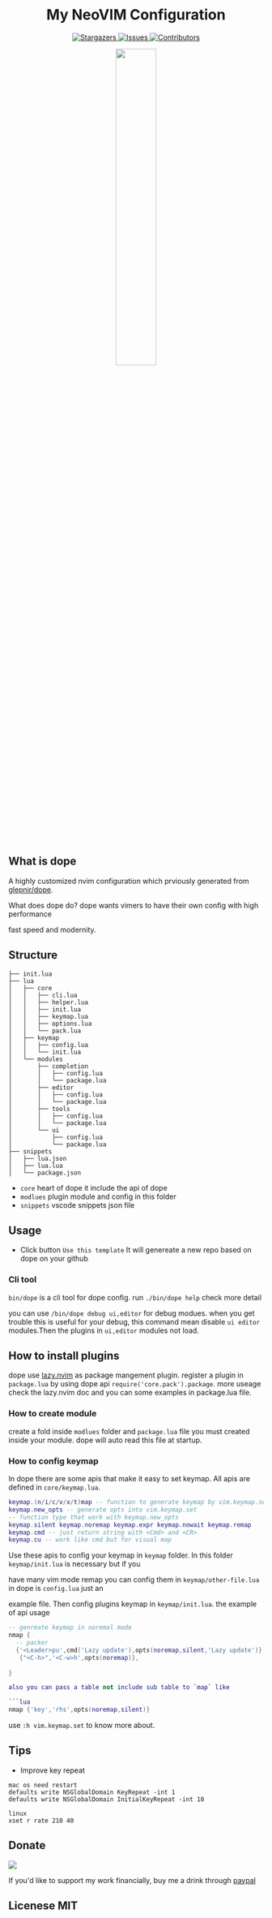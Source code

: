 <h1 align="center">
  <img
    src="https://raw.githubusercontent.com/catppuccin/catppuccin/main/assets/misc/transparent.png"
    height="30"
    width="0px"
  />
  My NeoVIM Configuration
  <img
    src="https://raw.githubusercontent.com/catppuccin/catppuccin/main/assets/misc/transparent.png"
    height="30"
    width="0px"
  />
</h1>

<p align="center">
  <a href="https://github.com/yuchanns/nvim/stargazers">
    <img
      alt="Stargazers"
      src="https://img.shields.io/github/stars/yuchanns/nvim?style=for-the-badge&logo=starship&color=c678dd&logoColor=d9e0ee&labelColor=282a36"
    />
  </a>
  <a href="https://github.com/yuchanns/nvim/issues">
    <img
      alt="Issues"
      src="https://img.shields.io/github/issues/yuchanns/nvim?style=for-the-badge&logo=gitbook&color=f0c062&logoColor=d9e0ee&labelColor=282a36"
    />
  </a>
  <a href="https://github.com/yuchanns/nvim/contributors">
    <img
      alt="Contributors"
      src="https://img.shields.io/github/contributors/yuchanns/nvim?style=for-the-badge&logo=opensourceinitiative&color=abcf84&logoColor=d9e0ee&labelColor=282a36"
    />
  </a>
</p>

<p align="center">
  <img src="https://user-images.githubusercontent.com/25029451/215700389-100e396a-045e-4f42-8a40-ac9e2d1f105f.png"
  height = "40%"
  widht = "40%"
  />
</p>


## What is dope

A highly customized nvim configuration which prviously generated from [glepnir/dope](https://github.com/glepnir/dope).

What does dope do? dope wants vimers to have their own config with high performance

fast speed and modernity.

## Structure

```
├── init.lua
├── lua
│   ├── core
│   │   ├── cli.lua
│   │   ├── helper.lua
│   │   ├── init.lua
│   │   ├── keymap.lua
│   │   ├── options.lua
│   │   └── pack.lua
│   ├── keymap
│   │   ├── config.lua
│   │   └── init.lua
│   └── modules
│       ├── completion
│       │   ├── config.lua
│       │   └── package.lua
│       ├── editor
│       │   ├── config.lua
│       │   └── package.lua
│       ├── tools
│       │   ├── config.lua
│       │   └── package.lua
│       └── ui
│           ├── config.lua
│           └── package.lua
├── snippets
│   ├── lua.json
│   ├── lua.lua
│   └── package.json
```

- `core` heart of dope it include the api of dope
- `modlues` plugin module and config in this folder
- `snippets` vscode snippets json file

## Usage

- Click button `Use this template` It will genereate a new repo based on dope on your github

### Cli tool

`bin/dope` is a cli tool for dope config. run `./bin/dope help` check more detail

you can use `/bin/dope debug ui,editor` for debug modues. when you get trouble
this is useful for your debug, this command mean disable `ui editor` modules.Then
the plugins in `ui,editor` modules not load.

## How to install plugins

dope use [lazy.nvim](https://github.com/folk/lazy.nvim) as package mangement plugin. register a plugin in `package.lua` by using dope api `require('core.pack').package`. more useage check the
lazy.nvim doc and you can some examples in package.lua file.

### How to create module

create a fold inside `modlues` folder and `package.lua` file you must created inside your module.
dope will auto read this file at startup.


### How to config keymap

In dope there are some apis that make it easy to set keymap. All apis are defined in `core/keymap.lua`.

```lua
keymap.(n/i/c/v/x/t)map -- function to generate keymap by vim.keymap.set
keymap.new_opts -- generate opts into vim.keymap.set
-- function type that work with keymap.new_opts
keymap.silent keymap.noremap keymap.expr keymap.nowait keymap.remap
keymap.cmd -- just return string with <Cmd> and <CR>
keymap.cu -- work like cmd but for visual map
```

Use these apis to config your keymap in `keymap` folder. In this folder `keymap/init.lua` is necessary but if you

have many vim mode remap you can config them in `keymap/other-file.lua` in dope is `config.lua` just an

example file. Then config plugins keymap in `keymap/init.lua`. the example of api usage

```lua
-- genreate keymap in noremal mode
nmap {
  -- packer
  {'<Leader>pu',cmd('Lazy update'),opts(noremap,silent,'Lazy update')},
   {"<C-h>",'<C-w>h',opts(noremap)},
  
}

also you can pass a table not include sub table to `map` like

```lua
nmap {'key','rhs',opts(noremap,silent)}
```

use `:h vim.keymap.set` to know more about.

## Tips

- Improve key repeat

```
mac os need restart
defaults write NSGlobalDomain KeyRepeat -int 1
defaults write NSGlobalDomain InitialKeyRepeat -int 10

linux
xset r rate 210 40
```

## Donate

[![](https://img.shields.io/badge/PayPal-00457C?style=for-the-badge&logo=paypal&logoColor=white)](https://paypal.me/bobbyhub)

If you'd like to support my work financially, buy me a drink through [paypal](https://paypal.me/bobbyhub)

## Licenese MIT
